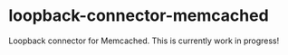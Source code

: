 # loopback-connector-memcached
Loopback connector for Memcached. This is currently work in progress!
